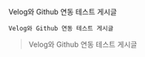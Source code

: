 <p>Velog와 Github 연동 테스트 게시글</p>
<pre><code>Velog와 Github 연동 테스트 게시글</code></pre><blockquote>
<p>Velog와 Github 연동 테스트 게시글</p>
</blockquote>